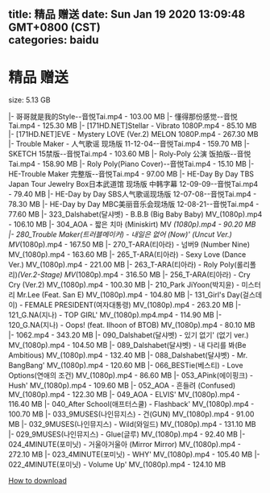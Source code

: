 
title: 精品 赠送
date: Sun Jan 19 2020 13:09:48 GMT+0800 (CST)    
categories: baidu
---

# 精品 赠送
size: 5.13 GB
 
 
|- 哥哥就是我的Style--音悦Tai.mp4 - 103.00 MB
|- 懂得那份感觉--音悦Tai.mp4 - 125.30 MB
|- [171HD.NET]Stellar - Vibrato 1080P.mp4 - 85.10 MB
|- [171HD.NET]EVE - Mystery LOVE  (Ver.2) MELON 1080P.mp4 - 267.30 MB
|- Trouble Maker - 人气歌谣 现场版 11-12-04--音悦Tai.mp4 - 159.70 MB
|- SKETCH 15禁版--音悦Tai.mp4 - 103.60 MB
|- Roly-Poly  公演 饭拍版--音悦Tai.mp4 - 158.90 MB
|- Roly Poly(Piano Cover)--音悦Tai.mp4 - 15.10 MB
|- HE-Trouble Maker 完整版--音悦Tai.mp4 - 97.00 MB
|- HE-Day By Day TBS Japan Tour Jewelry Box日本武道馆 现场版 中韩字幕 12-09-09--音悦Tai.mp4 - 79.40 MB
|- HE-Day by Day SBS人气歌谣现场版 12-07-08--音悦Tai.mp4 - 78.30 MB
|- HE-Day by Day MBC美丽音乐会现场版 12-08-21--音悦Tai.mp4 - 77.60 MB
|- 323_Dalshabet(달샤벳) - B.B.B (Big Baby Baby) MV_(1080p).mp4 - 106.10 MB
|- 304_AOA - 짧은 치마 (Miniskirt) MV _(1080p).mp4 - 90.20 MB
|- 280_Trouble Maker(트러블메이커) - 내일은 없어 (Now)' (Uncut Ver.) MV_(1080p).mp4 - 167.50 MB
|- 270_T-ARA(티아라) - 넘버9 (Number Nine) MV_(1080p).mp4 - 163.60 MB
|- 265_T-ARA(티아라) - Sexy Love (Dance Ver.) MV_(1080p).mp4 - 221.00 MB
|- 263_T-ARA(티아라) - Roly Poly(롤리폴리)_(Ver.2-Stage) MV_(1080p).mp4 - 316.50 MB
|- 256_T-ARA(티아라) - Cry Cry (Ver.2) MV_(1080p).mp4 - 100.30 MB
|- 210_Park JiYoon(박지윤) - 미스터리 Mr.Lee (Feat. San E) MV_(1080p).mp4 - 104.80 MB
|- 131_Girl's Day(걸스데이) - FEMALE PRESIDENT(여자대통령) MV_(1080p).mp4 - 263.20 MB
|- 121_G.NA(지나) - TOP GIRL' MV_(1080p).mp4.mp4 - 114.90 MB
|- 120_G.NA(지나) - Oops! (feat. Ilhoon of BTOB) MV_(1080p).mp4 - 80.10 MB
|- 1062.mp4 - 343.20 MB
|- 090_Dalshabet(달샤벳) - 있기 없기' (없기 ver.) MV_(1080p).mp4 - 104.50 MB
|- 089_Dalshabet(달샤벳) - 내 다리를 봐(Be Ambitious) MV_(1080p).mp4 - 132.40 MB
|- 088_Dalshabet(달샤벳) - Mr. BangBang' MV_(1080p).mp4 - 120.60 MB
|- 066_BESTie(베스티) - Love Options(연애의 조건) MV_(1080p).mp4 - 86.60 MB
|- 053_APink(에이핑크) - Hush' MV_(1080p).mp4 - 109.60 MB
|- 052_AOA - 흔들려 (Confused) MV_(1080p).mp4 - 122.30 MB
|- 049_AOA - ELVIS' MV_(1080p).mp4 - 116.40 MB
|- 040_After School(애프터스쿨) - Flashback' MV_(1080p).mp4 - 100.70 MB
|- 033_9MUSES(나인뮤지스) - 건(GUN) MV_(1080p).mp4 - 91.00 MB
|- 032_9MUSES(나인뮤지스) - Wild(와일드) MV_(1080p).mp4 - 131.10 MB
|- 029_9MUSES(나인뮤지스) - Glue(글루) MV_(1080p).mp4 - 92.40 MB
|- 024_4MINUTE(포미닛) - 거울아거울아 (Mirror Mirror) MV_(1080p).mp4 - 272.10 MB
|- 023_4MINUTE(포미닛) - WHY' MV_(1080p).mp4 - 105.40 MB
|- 022_4MINUTE(포미닛) - Volume Up' MV_(1080p).mp4 - 124.10 MB

[How to download](https://bpcam.bemobtrk.com/go/2ceec3aa-1ca2-46d6-b9ff-aaa5c184517c?jno=85)